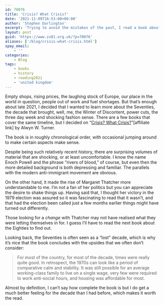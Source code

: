 ```yaml
---
id: 70076
title: 'Crisis? What Crisis?'
date: '2021-11-09T16:53:00+00:00'
author: 'Stephen Darlington'
excerpt: 'Trying to avoid the mistakes of the past, I read a book about the Seventies.'
layout: post
guid: 'https://www.zx81.org.uk/?p=70076'
aliases: ['/blog/crisis-what-crisis.html']
spay_email:
    - ''
categories:
    - Blog
tags:
    - books
    - history
    - reading2021
    - 'united kingdom'
---
```


Empty shops, rising prices, the laughing stock of Europe, our place in the world in question, people out of work and fuel shortages. But that’s enough about late 2021, I decided that I wanted to learn more about the Seventies, the decade that brought, well, me, the Winter of Discontent, power cuts, the three day week and shocking fashion sense. There are a few books that cover the same timeline, but I decided on “[Crisis? What Crisis?](https://amzn.to/3kfhW9N)”\[affiliate link\] by Alwyn W. Turner.

The book is in roughly chronological order, with occasional jumping around to make certain aspects make sense.

Despite being such relatively recent history, there are surprising volumes of material that are shocking, or at least uncomfortable. I know the name Enoch Powell and the phrase “rivers of blood,” of course, but even then the more detailed background is both depressing and familiar. The parallels with the modern anti-immigrant movement are obvious.

On the other hand, it made the rise of Margaret Thatcher more understandable to me. I’m not a fan of her politics but you can appreciate the desire to shake things up. Having said that, I thought her victory in the 1979 election was assured so it was fascinating to read that it wasn’t, and that had the election been called just a few months earlier things might have turned out differently.

Those looking for a *change* with Thatcher may not have realised what they were letting themselves in for. I guess I’ll have to read the next book about the Eighties to find out.

Looking back, the Seventies is often seen as a “lost” decade, which is why it’s nice that the book concludes with the upsides that we often don’t consider:

> For most of the country, for most of the decade, times were really quite good. In retrospect, the 1970s can look like a period of comparative calm and stability. It was still possible for an average working-class family to live on a single wage, very few were required to work anti-social hours, and housing was affordable for most.

Almost by definition, I can’t say how complete the book is but I do get a much better feeling for the decade than I had before, which makes it worth the read.